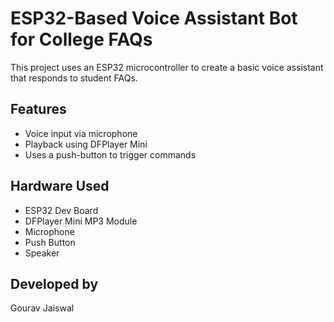 # ESP32-Based Voice Assistant Bot for College FAQs

This project uses an ESP32 microcontroller to create a basic voice assistant that responds to student FAQs.

## Features
- Voice input via microphone
- Playback using DFPlayer Mini
- Uses a push-button to trigger commands

## Hardware Used
- ESP32 Dev Board
- DFPlayer Mini MP3 Module
- Microphone
- Push Button
- Speaker

## Developed by
Gourav Jaiswal 
